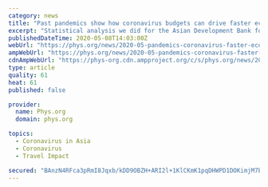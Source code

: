 ```yaml
---
category: news
title: "Past pandemics show how coronavirus budgets can drive faster economic recovery"
excerpt: "Statistical analysis we did for the Asian Development Bank found the epidemic did not have any longer-term adverse ... Unlike a natural disaster, the damage associated with COVID-19 is not to infrastructure. It is to employment in specific sectors such as tourism and culture. Policies should therefore target the maintenance of labor markets ..."
publishedDateTime: 2020-05-08T14:03:00Z
webUrl: "https://phys.org/news/2020-05-pandemics-coronavirus-faster-economic-recovery.html"
ampWebUrl: "https://phys.org/news/2020-05-pandemics-coronavirus-faster-economic-recovery.amp"
cdnAmpWebUrl: "https://phys-org.cdn.ampproject.org/c/s/phys.org/news/2020-05-pandemics-coronavirus-faster-economic-recovery.amp"
type: article
quality: 61
heat: 61
published: false

provider:
  name: Phys.org
  domain: phys.org

topics:
  - Coronavirus in Asia
  - Coronavirus
  - Travel Impact

secured: "BAnzN4RFca3pRmI8Jqxb/kDD9OBZH+ARI2l+1KlCKmK1pqDHWPD1DOKimjM7bgF0YyrRezdJruOG3ijKq1FO6HV6QvFvN0Kb2yH4R8PIFA6HPosCrAlz8hxhpHsJ4bgBwTDV/VClsO170ZTel4GrB7D4Vr1rYEKpiHL+8RAxqL0egLrHK+EiiKCsb7v3uZMGbkqWxetkQ0ap3FJ9VlwgeSdSdW74JHpBOXCk8f0DaS3oG/p5XhkcUzANt9JM0KjsPzSdyjDVub5paq1qQBRsK5V6jLEMFmxqlaNgmz6eudtdPc4JiTiDOZ5DeT0+JuvEnWFRxm9q/eU7TkERj4ebNZ1G0FvS0Ik04cR8IZeNAR53C16syadJeNbza04GR/AKCrcfmY24WPh480opsJ4lIXBEzftxPmeWp5M2zcxWZ2VBevAwXBgK6+NU1wLIizf4sgnCHKNePJecO8aHmo0LRmNgNqIsqWERMccN/6T/7s0=;cK10pLDYHaUnQSJPBfiF+A=="
---
```


